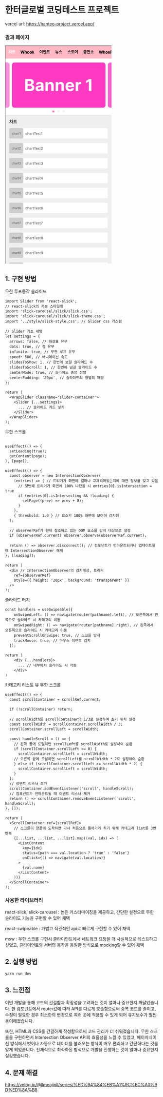 # 한터글로벌 코딩테스트 프로젝트

vercel url: https://hanteo-project.vercel.app/

### 결과 페이지

<img src="./public/images/screenshot1.png" width="350" />

## 1. 구현 방법

무한 루프동작 슬라이드

```
import Slider from 'react-slick';
// react-slick의 기본 스타일링
import 'slick-carousel/slick/slick.css';
import 'slick-carousel/slick/slick-theme.css';
import '../style/slick-style.css'; // Slider css 커스텀

// Slider 기초 세팅
let settings = {
  arrows: false, // 화살표 유무
  dots: true, // 점 유무
  infinite: true, // 무한 루프 유무
  speed: 500, // 애니메이션 속도
  slidesToShow: 1, // 한번에 보일 슬라이드 수
  slidesToScroll: 1, // 한번에 넘길 슬라이드 수
  centerMode: true, // 슬라이드 중앙 정렬
  centerPadding: '20px', // 슬라이드의 양옆의 패딩
};

return (
  <WrapSlider className='slider-container'>
    <Slider {...settings}>
      ... // 슬라이드 카드 넣기
    </Slider>
  </WrapSlider>
);
```

무한 스크롤

```

useEffect(() => {
  setLoading(true);
  getContent(page);
}, [page]);

useEffect(() => {
  const observer = new IntersectionObserver(
    (entries) => { // 트리거가 화면에 얼마나 교차되어있는지에 대한 정보를 갖고 있음
      // 첫번째 트리거가 화면에 100% 나왔을 시 entries[0].isIntersection = true
      if (entries[0].isIntersecting && !loading) {
        setPage((prev) => prev + 8);
      }
    },
    { threshold: 1.0 } // 요소가 100% 화면에 보여야 감지됨
  );

  // observerRef가 현재 참조하고 있는 DOM 요소를 감지 대상으로 설정
  if (observerRef.current) observer.observe(observerRef.current);

  return () => observer.disconnect(); // 컴포넌트가 언마운트되거나 업데이트될 때 IntersectionObserver 해제
}, [loading]);

return (
  <div // IntersectionObserver의 감지대상, 트리거
    ref={observerRef}
    style={{ height: '20px', background: 'transparent' }}
  />
);
```

슬라이드 터치

```
const handlers = useSwipeable({
    onSwipedLeft: () => navigate(router[pathname].left), // 오른쪽에서 왼쪽으로 슬라이드 시 카테고리 이동
    onSwipedRight: () => navigate(router[pathname].right), // 왼쪽에서 오른쪽으로 슬라이드 시 카테고리 이동
    preventScrollOnSwipe: true, // 스크롤 방지
    trackMouse: true, // 마우스 이벤트 감지
  });

return (
    <div {...handlers}>
      ... // 내부에서 슬라이드 시 작동
    </div>
)
```

카테고리 리스트 뷰 무한 스크롤

```
useEffect(() => {
  const scrollContainer = scrollRef.current;

  if (!scrollContainer) return;

  // scrollWidth를 scrollContainer의 1/3로 설정하여 초기 위치 설정
  const scrollWidth = scrollContainer.scrollWidth / 3;
  scrollContainer.scrollLeft = scrollWidth;

  const handleScroll = () => {
    // 왼쪽 끝에 도달하면 scrollLeft를 scrollWidth로 설정하여 순환
    if (scrollContainer.scrollLeft <= 0) {
      scrollContainer.scrollLeft = scrollWidth;
    // 오른쪽 끝에 도달하면 scrollLeft를 scrollWidth * 2로 설정하여 순환
    } else if (scrollContainer.scrollLeft >= scrollWidth * 2) {
      scrollContainer.scrollLeft = scrollWidth;
    }
  };
  // 이벤트 리스너 추가
  scrollContainer.addEventListener('scroll', handleScroll);
  // 컴포넌트가 언마운트될 때 이벤트 리스너 제거
  return () => scrollContainer.removeEventListener('scroll', handleScroll);
}, []);

return (
  <ScrollContainer ref={scrollRef}>
    // 스크롤이 양끝에 도착하면 다시 처음으로 돌아가게 하기 위해 카테고리 list를 3번 반복
    {[...list, ...list, ...list].map((val, idx) => (
      <ListContent
        key={idx}
        status={path === val.location ? 'true' : 'false'}
        onClick={() => navigate(val.location)}
      >
        {val.name}
      </ListContent>
    ))}
  </ScrollContainer>
);
```

### 사용한 라이브러리

react-slick, slick-carousel : 높은 커스터마이징을 제공하고, 간단한 설정으로 무한 슬라이드 기능을 구현할 수 있어 채택

react-swipeable : 가볍고 직관적인 api로 빠르게 구현할 수 있어 채택

msw : 무한 스크롤 구현시 클라이언트에서 네트워크 요청을 더 사실적으로 테스트하고 싶었고, 클라이언트와 서버의 동작을 동일한 방식으로 mocking할 수 있어 채택

## 2. 실행 방법

```
yarn run dev
```

## 3. 느낀점

이번 개발을 통해 코드의 간결함과 확장성을 고려하는 것이 얼마나 중요한지 깨달았습니다. 한 컴포넌트에서 router값에 따라 API를 다르게 호출함으로써 중복 코드를 줄이고, 수정이 필요한 경우 최소한의 변경으로 여러 곳에 적용할 수 있게 되어 유지보수가 훨씬 용이해졌습니다.

또한, HTML과 CSS를 간결하게 작성함으로써 코드 관리가 더 쉬워졌습니다. 무한 스크롤을 구현하면서 Intersection Observer API의 효율성을 느낄 수 있었고, 페이지네이션 방식에서 벗어나 자동으로 데이터를 불러오는 방식이 매우 편리하고 간단하다는 것을 알게 되었습니다. 전체적으로 최적화된 방식으로 개발을 진행하는 것이 얼마나 중요한지 실감했습니다.

## 4. 문제 해결

https://velog.io/@llmeajinll/series/%ED%94%84%EB%A1%9C%EC%A0%9D%ED%8A%B8
